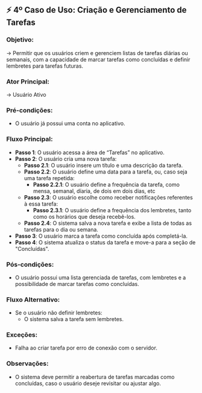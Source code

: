 ## ⚡ **4º Caso de Uso**: Criação e Gerenciamento de Tarefas
### Objetivo: 
→ Permitir que os usuários criem e gerenciem listas de tarefas diárias ou semanais, com a capacidade de marcar tarefas como concluídas e definir lembretes para tarefas futuras.

### Ator Principal:
→ Usuário Ativo

### Pré-condições:
- O usuário já possui uma conta no aplicativo.

### Fluxo Principal:
- **Passo 1**: O usuário acessa a área de “Tarefas” no aplicativo.
- **Passo 2**: O usuário cria uma nova tarefa:
    - **Passo 2.1**: O usuário insere um título e uma descrição da tarefa.
    - **Passo 2.2**: O usuário define uma data para a tarefa, ou, caso seja uma tarefa repetida:
        - **Passo 2.2.1**: O usuário define a frequência da tarefa, como mensa, semanal, díaria, de dois em dois dias, etc
    - **Passo 2.3**: O usuário escolhe como receber notificações referentes à essa tarefa:
        - **Passo 2.3.1**: O usuário define a frequência dos lembretes, tanto como os horários que deseja recebê-los.
    - **Passo 2.4**: O sistema salva a nova tarefa e exibe a lista de todas as tarefas para o dia ou semana.
- **Passo 3**: O usuário marca a tarefa como concluída após completá-la.
- **Passo 4**: O sistema atualiza o status da tarefa e move-a para a seção de "Concluídas".

### Pós-condições:
- O usuário possui uma lista gerenciada de tarefas, com lembretes e a possibilidade de marcar tarefas como concluídas.

### Fluxo Alternativo:
- Se o usuário não definir lembretes:
    - O sistema salva a tarefa sem lembretes.

### Exceções:
- Falha ao criar tarefa por erro de conexão com o servidor.

### Observações:
- O sistema deve permitir a reabertura de tarefas marcadas como concluídas, caso o usuário deseje revisitar ou ajustar algo.
